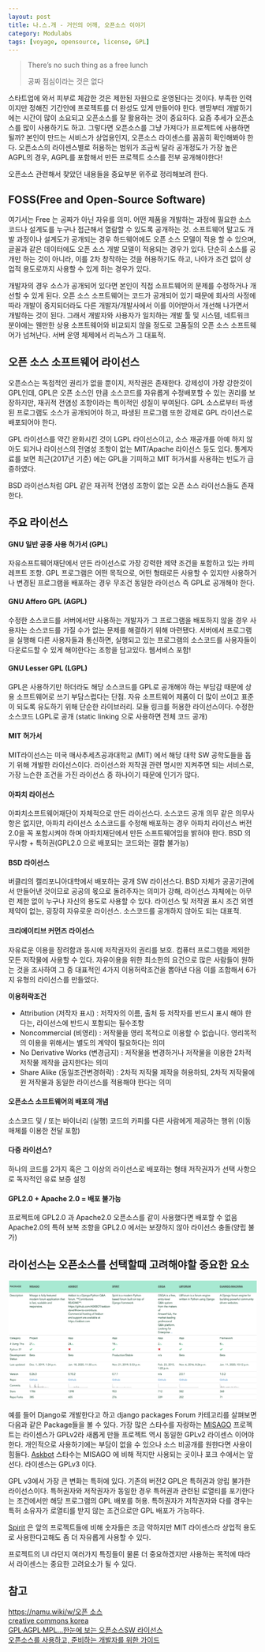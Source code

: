 ```yaml
---
layout: post
title: 나.스.개 - 거인의 어깨, 오픈소스 이야기
category: Modulabs
tags: [voyage, opensource, license, GPL]
---
```


> There’s no such thing as a free lunch
>
> 공짜 점심이라는 것은 없다

스타트업에 와서 피부로 체감한 것은 제한된 자원으로 운영된다는 것이다. 부족한 인력이지만 정해진 기간안에 프로젝트를 더 완성도 있게 만들어야 한다. 맨땅부터 개발하기에는 시간이 많이 소요되고 오픈소스를 잘 활용하는 것이 중요하다. 요즘 추세가 오픈소스를 많이 사용하기도 하고. 그렇다면 오픈소스를 그냥 가져다가 프로젝트에 사용하면 될까? 본인이 만드는 서비스가 상업용인지, 오픈소스 라이센스를 꼼꼼히 확인해봐야 한다. 오픈소스의 라이센스별로 허용하는 범위가 조금씩 달라 공개정도가 가장 높은 AGPL의 경우, AGPL를 포함해서 만든 프로젝트 소스를 전부 공개해야한다! 

오픈소스 관련해서 찾았던 내용들을 중요부분 위주로 정리해보려 한다.



## FOSS(Free and Open-Source Software)

여기서는 Free 는 공짜가 아닌 자유를 의미. 어떤 제품을 개발하는 과정에 필요한 소스코드나 설계도를 누구나 접근해서 열람할 수 있도록 공개하는 것. 소프트웨어 말고도 개발 과정이나 설계도가 공개되는 경우 하드웨어에도 오픈 소스 모델이 적용 할 수 있으며, 글꼴과 같은 데이터에도 오픈 소스 개발 모델이 적용되는 경우가 있다. 
 단순히 소스를 공개만 하는 것이 아니라, 이를 2차 창작하는 것을 허용하기도 하고, 나아가 조건 없이 상업적 용도로까지 사용할 수 있게 하는 경우가 있다.

개발자의 경우 소스가 공개되어 있다면 본인이 직접 소프트웨어의 문제를 수정하거나 개선할 수 있게 된다. 오픈 소스 소프트웨어는 코드가 공개되어 있기 때문에 회사의 사정에 따라 개발이 중지되더라도 다른 개발자/개발사에서 이를 이어받아서 개선해 나가면서 개발하는 것이 된다. 그래서 개발자와 사용자가 일치하는 개발 툴 및 시스템, 네트워크 분야에는 웬만한 상용 소프트웨어와 비교되지 않을 정도로 고품질의 오픈 소스 소프트웨어가 넘쳐난다. 서버 운영 체제에서 리눅스가 그 대표적.



## 오픈 소스 소프트웨어 라이선스

오픈소스는 독점적인 권리가 없을 뿐이지, 저작권은 존재한다. 강제성이 가장 강한것이 GPL인데, GPL은 오픈 소스인 만큼 소스코드를 자유롭게 수정배포할 수 있는 권리를 보장하지만, 재귀적 전염성 조항이라는 특이적인 성질이 부여된다. GPL 소스로부터 파생된 프로그램도 소스가 공개되어야 하고, 파생된 프로그램 또한 강제로 GPL 라이선스로 배포되어야 한다.

GPL 라이선스를 약간 완화시킨 것이 LGPL 라이선스이고, 소스 재공개를 아예 하지 않아도 되거나 라이선스의 전염성 조항이 없는 MIT/Apache 라이선스 등도 있다. 통계자료를 보면 최근(2017년 기준) 에는 GPL을 기피하고 MIT 허가서를 사용하는 빈도가 급증하였다. 

BSD 라이선스처럼 GPL 같은 재귀적 전염성 조항이 없는 오픈 소스 라이선스들도 존재한다. 



## 주요 라이선스

#### GNU 일반 공중 사용 허가서 (GPL)

자유소프트웨어재단에서 만든 라이선스로 가장 강력한 제약 조건을 포함하고 있는 카피레프트 조항. GPL 프로그램은 어떤 목적으로, 어떤 형태로든 사용할 수 있지만 사용하거나 변경된 프로그램을 배포하는 경우 무조건 동일한 라이선스 즉 GPL로 공개해야 한다. 

#### GNU Affero GPL (AGPL)

수정한 소스코드를 서버에서만 사용하는 개발자가 그 프로그램을 배포하지 않을 경우 사용자는 소스코드를 가질 수가 없는 문제를 해결하기 위해 마련됐다. 서버에서 프로그램을 실행해 다른 사용자들과 통신하면, 실행되고 있는 프로그램의 소스코드를 사용자들이 다운로드할 수 있게 해야한다는 조항을 담고있다. 웹서비스 포함!

#### GNU Lesser GPL (LGPL)

GPL은 사용하기만 하더라도 해당 소스코드를 GPL로 공개해야 하는 부담감 때문에 상용 소프트웨어로 쓰기 부담스럽다는 단점. 자유 소프트웨어 제품이 더 많이 쓰이고 표준이 되도록 유도하기 위해 단순한 라이브러리. 모듈 링크를 허용한 라이선스이다. 
수정한 소스코드 LGPL로 공개 (static linking 으로 사용하면 전체 코드 공개)

#### MIT 허가서

MIT라이선스는 미국 매사추세츠공과대학교 (MIT) 에서 해당 대학 SW 공학도들을 돕기 위해 개발한 라이선스이다. 라이선스와 저작권 관련 명시만 지켜주면 되는 서비스로, 가장 느슨한 조건을 가진 라이선스 중 하나이기 때문에 인기가 많다.

#### 아파치 라이선스

아파치소프트웨어재단이 자체적으로 만든 라이선스다. 소스코드 공개 의무 같은 의무사항은 없지만, 아파치 라이선스 소스코드를 수정해 배포하는 경우 아파치 라이선스 버전 2.0을 꼭 포함시켜야 하며 아파치재단에서 만든 소프트웨어임을 밝혀야 한다. 
BSD 의무사항 + 특허권(GPL2.0 으로 배포되는 코드와는 결합 불가능)

#### BSD 라이선스

버클리의 캘리포니아대학에서 배포하는 공개 SW 라이선스다. BSD 자체가 공공기관에서 만들어낸 것이므로 공공의 몫으로 돌려주자는 의미가 강해, 라이선스 자체에는 아무런 제한 없이 누구나 자신의 용도로 사용할 수 있다. 라이선스 및 저작권 표시 조건 외엔 제약이 없는, 굉장히 자유로운 라이선스. 소스코드를 공개하지 않아도 되는 대표적.

#### 크리에이티브 커먼즈 라이선스

자유로운 이용을 장려함과 동시에 저작권자의 권리를 보호. 컴퓨터 프로그램을 제외한 모든 저작물에 사용할 수 있다. 자유이용을 위한 최소한의 요건으로 많은 사람들이 원하는 것을 조사하여 그 중 대표적인 4가지 이용허락조건을 뽑아낸 다음 이를 조합해서 6가지 유형의 라이선스를 만들었다.

**이용허락조건**

- Attribution (저작자 표시) : 저작자의 이름, 출처 등 저작자를 반드시 표시 해야 한다는, 라이선스에 반드시 포함되는 필수조항
- Noncommercial (비영리) : 저작물을 영리 목적으로 이용할 수 없습니다. 영리목적의 이용을 위해서는 별도의 계약이 필요하다는 의미
- No Derivative Works (변경금지) : 저작물을 변경하거나 저작물을 이용한 2차적 저작물 제작을 금지한다는 의미
- Share Alike (동일조건변경허락) : 2차적 저작물 제작을 허용하되, 2차적 저작물에 원 저작물과 동일한 라이선스를 적용해야 한다는 의미



#### 오픈소스 소프트웨어의 배포의 개념

소스코드 및 / 또는 바이너리 (실행) 코드의 카피를 다른 사람에게 제공하는 행위 (이동매체를 이용한 전달 포함)

#### 다중 라이선스?

하나의 코드를 2가지 혹은 그 이상의 라이선스로 배포하는 형태
저작권자가 선택 사항으로 독자적인 유료 보증 설정

#### GPL2.0 + Apache 2.0 = 배포 불가능

프로젝트에 GPL2.0 과 Apache2.0 오픈소스를 같이 사용했다면 배포할 수 없음
Apache2.0의 특허 보복 조항을 GPL2.0 에서는 보장하지 않아 라이선스 충돌(양립 불가)



## 라이선스는 오픈소스를 선택할때 고려해야할 중요한 요소

![djangopackages_forum](../images/opensource.png)

예를 들어 Django로 개발한다고 하고 django packages Forum 카테고리를 살펴보면 다음과 같은 Package들을 볼 수 있다. 가장 많은 스타수를 자랑하는 [MISAGO](https://djangopackages.org/packages/p/misago/) 프로젝트는 라이센스가 GPLv2라 새롭게 만들 프로젝트 역시 동일한 GPLv2 라이센스 이어야한다. 개인적으로 사용하기에는 부담이 없을 수 있으나 소스 비공개를 원한다면 사용이 힘들다. [Askbot](https://djangopackages.org/packages/p/askbot/)  스타수는 MISAGO 에 비해 적지만 사용되는 곳이나  포크 수에서는 앞선다. 라이센스는 GPLv3 이다.

GPL v3에서 가장 큰 변화는 특허에 있다. 기존의 버전2 GPL은 특허권과 양립 불가한 라이선스이다. 특허권자와 저작권자가 동일한 경우 특허권과 관련된 로열티를 포기한다는 조건에서만 해당 프로그램의 GPL 배포를 허용. 특허권자가 저작권자와 다를 경우는 특허 소유자가 로열티를 받지 않는 조건으로만 GPL 배포가 가능하다.

[Spirit](https://djangopackages.org/packages/p/spirit/) 은 앞의 프로젝트들에 비해 숫자들은 조금 약하지만 MIT 라이센스라 상업적 용도로 사용한다고해도 좀 더 자유롭게 사용할 수 있다. 

프로젝트의 UI 라던지 여러가지 특징들이 물론 더 중요하겠지만 사용하는 목적에 따라서 라이센스는 중요한 고려요소가 될 수 있다.



## 참고

[https://namu.wiki/w/오픈 소스](https://namu.wiki/w/%EC%98%A4%ED%94%88%20%EC%86%8C%EC%8A%A4)<br>
[creative commons korea](http://cckorea.org/xe/?mid=ccl)<br>
[GPL·AGPL·MPL…한눈에 보는 오픈소스SW 라이선스](http://www.bloter.net/archives/209318)<br>
[오픈소스를 사용하고, 준비하는 개발자를 위한 가이드](https://www.slideshare.net/ifkakao/ss-113145564)<br>






















